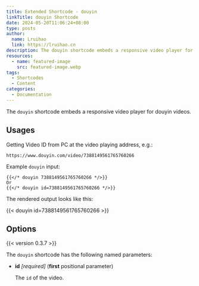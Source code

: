 ```yaml
---
title: Extended Shortcode - douyin
linkTitle: douyin Shortcode
date: 2024-05-20T11:06:24+08:00
type: posts
author:
  name: Lruihao
  link: https://lruihao.cn
description: The douyin shortcode embeds a responsive video player for douyin videos.
resources:
  - name: featured-image
    src: featured-image.webp
tags:
  - Shortcodes
  - Content
categories:
  - Documentation
---
```


The `douyin` shortcode embeds a responsive video player for douyin videos.

<!--more-->

## Usages

Getting Video ID from PC at the video playing address, e.g.:

```code
https://www.douyin.com/video/7388149561765760266
```

Example `douyin` input:

```go-html-template
{{</* douyin 7388149561765760266 */>}}
Or
{{</* douyin id=7388149561765760266 */>}}
```

The rendered output looks like this:

{{< douyin id=7388149561765760266 >}}

## Options

{{< version 0.3.7 >}}

The `douyin` shortcode has the following named parameters:

- **id** _[required]_ (**first** positional parameter)

    The `id` of the video.
